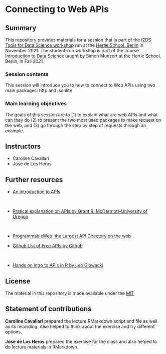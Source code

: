 # Connecting to Web APIs
## Summary

This repository provides materials for a session that is part of the [I2DS Tools for Data Science workshop](https://github.com/intro-to-data-science-21-workshop) run at the [Hertie School, Berlin](https://www.hertie-school.org/en/) in November 2021. The student-run workshop is part of the course [Introduction to Data Science](https://github.com/intro-to-data-science-21) taught by Simon Munzert at the Hertie School, Berlin, in Fall 2021.

### Session contents

This session will introduce you to how to connect to Web APIs using two main packages: http and jsonlite


### Main learning objectives

The goals of this session are to (1) to explain whar are web APIs and what can they do (2) to present the two most used packages to make request on the web, and (3) go through the step by step of requests through an example.


## Instructors

- Caroline Cavallari 
- Jose de Los Heros 


## Further resources

- [An introduction to APIs](https://zapier.com/learn/apis/chapter-1-introduction-to-apis/)
<br>

- [Pratical explanation on APIs by Grant R. McDermott-University of Oregon](https://raw.githack.com/uo-ec607/lectures/master/07-web-apis/07-web-apis.html)
<br>

- [ProgrammableWeb: the Largest API Directory on the web](https://www.programmableweb.com/apis/directory)


- [Github List of Free APIs by Github](https://github.com/public-apis/public-apis)
<br>

- [Hands on intro to APIs in R by Leo Glowacki](https://www.youtube.com/watch?v=kZU240u9H3E&t=2248s&ab_channel=BigData%26AnalyticsAssociation)



## License

The material in this repository is made available under the [MIT](http://opensource.org/licenses/mit-license.php)

## Statement of contributions

**Caroline Cavallari** prepared the lecture RMarkdown script and file as well as its recording. Also helped to think about the exercise and try different options.

**Jose de Los Heros** prepared the exercise for the class and also helped to do lecture materials in RMarkdown.